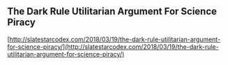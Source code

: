 ## The Dark Rule Utilitarian Argument For Science Piracy
  
  [http://slatestarcodex.com/2018/03/19/the-dark-rule-utilitarian-argument-for-science-piracy/](http://slatestarcodex.com/2018/03/19/the-dark-rule-utilitarian-argument-for-science-piracy/)